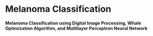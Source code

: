 # Melanoma Classification

#### Melanoma Classification using Digital Image Processing, Whale Optimization Algorithm, and Multilayer Perceptron Neural Network
